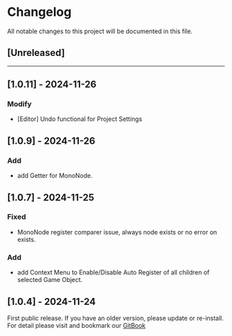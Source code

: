 ﻿# Changelog

All notable changes to this project will be documented in this file.

## [Unreleased]

---

## [1.0.11] - 2024-11-26

### Modify
- [Editor] Undo functional for Project Settings

## [1.0.9] - 2024-11-26

### Add
- add Getter for MonoNode.

## [1.0.7] - 2024-11-25

### Fixed
- MonoNode register comparer issue, always node exists or no error on exists.

### Add
- add Context Menu to Enable/Disable Auto Register of all children of selected Game Object. 

## [1.0.4] - 2024-11-24

First public release. If you have an older version, please update or re-install.   
For detail please visit and bookmark our [GitBook](https://aceland-workshop.gitbook.io/aceland-unity-packages/)